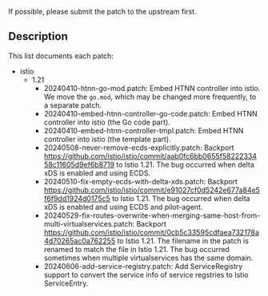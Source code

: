 If possible, please submit the patch to the upstream first.

## Description

This list documents each patch:

* istio
    * 1.21
        * 20240410-htnn-go-mod.patch: Embed HTNN controller into istio. We move the `go.mod`, which may be changed more frequently, to a separate patch.
        * 20240410-embed-htnn-controller-go-code.patch: Embed HTNN controller into istio (the Go code part).
        * 20240410-embed-htnn-controller-tmpl.patch: Embed HTNN controller into istio (the template part).
        * 20240508-never-remove-ecds-explicitly.patch: Backport https://github.com/istio/istio/commit/aab0fc6bb0655f5822233458c11605d9ef6b8719 to Istio 1.21. The bug occurred when delta xDS is enabled and using ECDS.
        * 20240510-fix-empty-ecds-with-delta-xds.patch: Backport https://github.com/istio/istio/commit/e91027cf0d5242e677a84e5f6f9dd1924d0175c5 to Istio 1.21. The bug occurred when delta xDS is enabled and using ECDS and pilot-agent.
        * 20240529-fix-routes-overwrite-when-merging-same-host-from-multi-virtualservices.patch: Backport https://github.com/istio/istio/commit/0cb5c33595cdfaea732178a4d70265ac0a762255 to Istio 1.21. The filename in the patch is renamed to match the file in Istio 1.21. The bug occurred sometimes when multiple virtualservices has the same domain.
        * 20240606-add-service-registry.patch: Add ServiceRegistry support to convert the service info of service regstries to Istio ServiceEntry.
